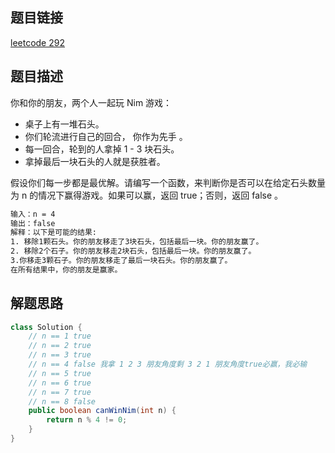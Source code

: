 ## 题目链接
[leetcode 292](https://leetcode.cn/problems/nim-game/)

## 题目描述

你和你的朋友，两个人一起玩 Nim 游戏：  

- 桌子上有一堆石头。
- 你们轮流进行自己的回合， 你作为先手 。
- 每一回合，轮到的人拿掉 1 - 3 块石头。
- 拿掉最后一块石头的人就是获胜者。  

假设你们每一步都是最优解。请编写一个函数，来判断你是否可以在给定石头数量为 n 的情况下赢得游戏。如果可以赢，返回 true；否则，返回 false 。

```html
输入：n = 4
输出：false 
解释：以下是可能的结果:
1. 移除1颗石头。你的朋友移走了3块石头，包括最后一块。你的朋友赢了。
2. 移除2个石子。你的朋友移走2块石头，包括最后一块。你的朋友赢了。
3.你移走3颗石子。你的朋友移走了最后一块石头。你的朋友赢了。
在所有结果中，你的朋友是赢家。
```

## 解题思路

```JAVA
class Solution {
    // n == 1 true
    // n == 2 true
    // n == 3 true
    // n == 4 false 我拿 1 2 3 朋友角度剩 3 2 1 朋友角度true必赢，我必输
    // n == 5 true 
    // n == 6 true
    // n == 7 true
    // n == 8 false
    public boolean canWinNim(int n) {
        return n % 4 != 0;
    }
}
```

